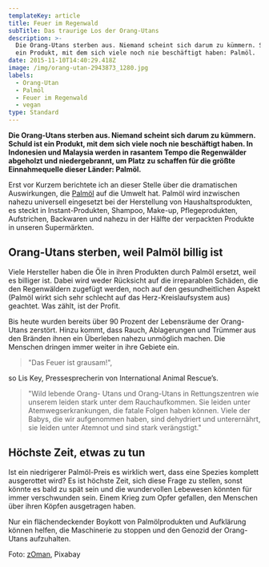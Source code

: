 ```yaml
---
templateKey: article
title: Feuer im Regenwald
subTitle: Das traurige Los der Orang-Utans
description: >-
  Die Orang-Utans sterben aus. Niemand scheint sich darum zu kümmern. Schuld ist
  ein Produkt, mit dem sich viele noch nie beschäftigt haben: Palmöl.
date: 2015-11-10T14:40:29.418Z
image: /img/orang-utan-2943873_1280.jpg
labels:
  - Orang-Utan
  - Palmöl
  - Feuer im Regenwald
  - vegan
type: Standard
---
```


**Die Orang-Utans sterben aus. Niemand scheint sich darum zu kümmern. Schuld ist
ein Produkt, mit dem sich viele noch nie beschäftigt haben. In Indonesien und
Malaysia werden in rasantem Tempo die Regenwälder abgeholzt und niedergebrannt,
um Platz zu schaffen für die größte Einnahmequelle dieser Länder: Palmöl.**

Erst vor Kurzem berichtete ich an dieser Stelle über die dramatischen
Auswirkungen, die [Palmöl](https://cardamonchai.com/2015/05/palmoel/) auf die
Umwelt hat. Palmöl wird inzwischen nahezu universell eingesetzt bei der
Herstellung von Haushaltsprodukten, es steckt in Instant-Produkten, Shampoo,
Make-up, Pflegeprodukten, Aufstrichen, Backwaren und nahezu in der Hälfte der
verpackten Produkte in unseren Supermärkten.

## Orang-Utans sterben, weil Palmöl billig ist

Viele Hersteller haben die Öle in ihren Produkten durch Palmöl ersetzt, weil es
billiger ist. Dabei wird weder Rücksicht auf die irreparablen Schäden, die den
Regenwäldern zugefügt werden, noch auf den gesundheitlichen Aspekt (Palmöl wirkt
sich sehr schlecht auf das Herz-Kreislaufsystem aus) geachtet. Was zählt, ist
der Profit.

Bis heute wurden bereits über 90 Prozent der Lebensräume der Orang-Utans
zerstört. Hinzu kommt, dass Rauch, Ablagerungen und Trümmer aus den Bränden
ihnen ein Überleben nahezu unmöglich machen. Die Menschen dringen immer weiter
in ihre Gebiete ein.

> "Das Feuer ist grausam!",

so Lis Key, Pressesprecherin von International Animal Rescue’s.

> "Wild lebende Orang- Utans und Orang-Utans in Rettungszentren wie unserem
> leiden stark unter dem Rauchaufkommen. Sie leiden unter Atemwegserkrankungen,
> die fatale Folgen haben können. Viele der Babys, die wir aufgenommen haben,
> sind dehydriert und unterernährt, sie leiden unter Atemnot und sind stark
> verängstigt."

## Höchste Zeit, etwas zu tun

Ist ein niedrigerer Palmöl-Preis es wirklich wert, dass eine Spezies komplett
ausgerottet wird? Es ist höchste Zeit, sich diese Frage zu stellen, sonst könnte
es bald zu spät sein und die wundervollen Lebewesen könnten für immer
verschwunden sein. Einem Krieg zum Opfer gefallen, den Menschen über ihren
Köpfen ausgetragen haben.

Nur ein flächendeckender Boykott von Palmölprodukten und Aufklärung können
helfen, die Maschinerie zu stoppen und den Genozid der Orang-Utans aufzuhalten.

Foto: [zOman](https://pixabay.com/users/z0man-6079540/), Pixabay
